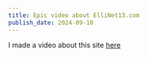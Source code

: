 ```yaml
---
title: Epic video about ElliNet13.com
publish_date: 2024-09-10
---
```


I made a video about this site [here](https://youtu.be/rItvIycXbgg?si=CHU8UytmxVzX9Iaj)
